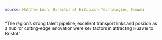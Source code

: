 ```yaml
---
source: Matthew Leun, Director of HiSilicon Technologies, Huawei
---
```

“The region’s strong talent pipeline, excellent transport links and position as a hub for cutting-edge innovation were key factors in attracting Huawei to Bristol.”
